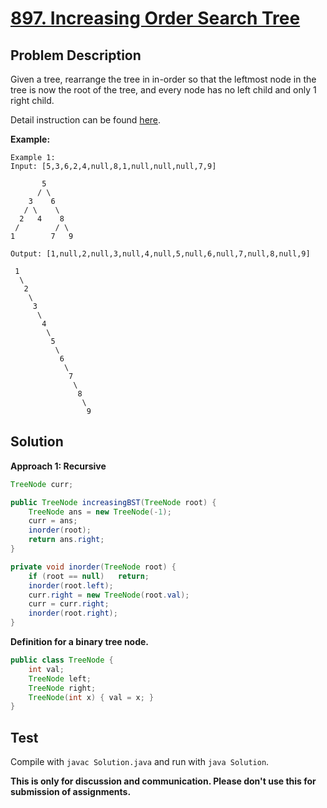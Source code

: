 # [897. Increasing Order Search Tree][title]

## Problem Description

Given a tree, rearrange the tree in in-order so that the leftmost node in the tree is now the root of the tree, and every node has no left child and only 1 right child.

Detail instruction can be found [here][title].

**Example:**

```
Example 1:
Input: [5,3,6,2,4,null,8,1,null,null,null,7,9]

       5
      / \
    3    6
   / \    \
  2   4    8
 /        / \ 
1        7   9

Output: [1,null,2,null,3,null,4,null,5,null,6,null,7,null,8,null,9]

 1
  \
   2
    \
     3
      \
       4
        \
         5
          \
           6
            \
             7
              \
               8
                \
                 9  
```

## Solution

**Approach 1: Recursive**

```java
TreeNode curr;

public TreeNode increasingBST(TreeNode root) {
    TreeNode ans = new TreeNode(-1);
    curr = ans;
    inorder(root);
    return ans.right;
}

private void inorder(TreeNode root) {
    if (root == null)   return;
    inorder(root.left);
    curr.right = new TreeNode(root.val);
    curr = curr.right;
    inorder(root.right);
}
```

**Definition for a binary tree node.**

```java
public class TreeNode {
    int val;
    TreeNode left;
    TreeNode right;
    TreeNode(int x) { val = x; }
}
```

## Test

Compile with `javac Solution.java` and run with `java Solution`.


**This is only for discussion and communication. Please don't use this for submission of assignments.**

[title]: https://leetcode.com/problems/increasing-order-search-tree/